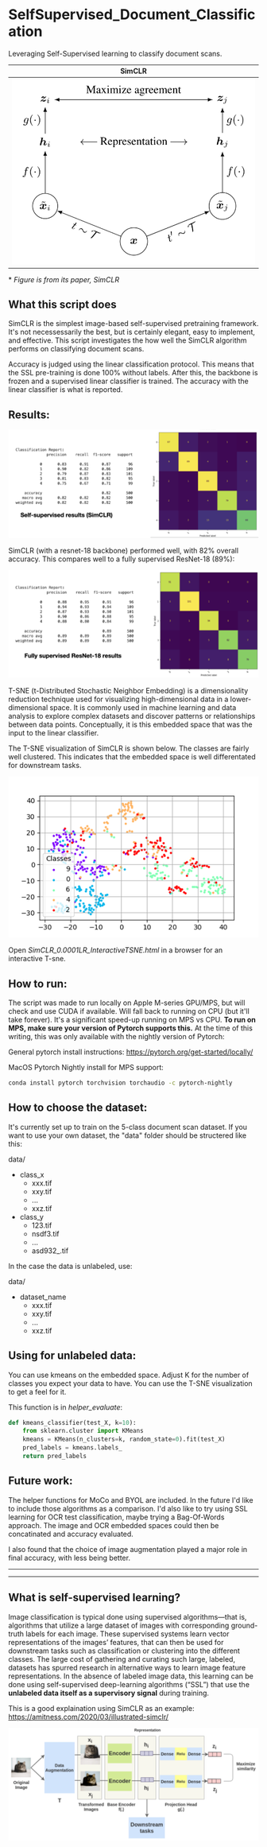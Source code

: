 # SelfSupervised_Document_Classification
Leveraging Self-Supervised learning to classify document scans.

| SimCLR |
| :---: | 
| ![SimCLR](ReadmeImages/Screenshot%202023-03-03%20at%204.19.39%20PM.png) |
\* *Figure is from its paper, SimCLR*

## What this script does
SimCLR is the simplest image-based self-supervised pretraining framework. It's not necessessarily the best, but is certainly elegant, easy to implement, and effective. This script investigates the how well the SimCLR algorithm performs on classifying document scans. 

Accuracy is judged using the linear classification protocol. This means that the SSL pre-training is done 100% without labels. After this, the backbone is frozen and a supervised linear classifier is trained. The accuracy with the linear classifier is what is reported. 

## Results:
![SimCLRResults](ReadmeImages/Screenshot%202023-07-04%20at%2010.10.11%20AM.png)

SimCLR (with a resnet-18 backbone) performed well, with 82% overall accuracy. This compares well to a fully supervised ResNet-18 (89%):

![SupervisedResnet18](ReadmeImages/Screenshot%202023-07-04%20at%2010.10.00%20AM.png)

T-SNE (t-Distributed Stochastic Neighbor Embedding) is a dimensionality reduction technique used for visualizing high-dimensional data in a lower-dimensional space. It is commonly used in machine learning and data analysis to explore complex datasets and discover patterns or relationships between data points. Conceptually, it is this embedded space that was the input to the linear classifier. 

The T-SNE visualization of SimCLR is shown below. The classes are fairly well clustered. This indicates that the embedded space is well differentated for downstream tasks. 

![SimCLRTsne](SimCLR_0.0001LR_TSNE.png)

Open *SimCLR_0.0001LR_InteractiveTSNE.html* in a browser for an interactive T-sne.

## How to run:
The script was made to run locally on Apple M-series GPU/MPS, but will check and use CUDA if available. Will fall back to running on CPU (but it'll take forever). It's a significant speed-up running on MPS vs CPU. **To run on MPS, make sure your version of Pytorch supports this.** At the time of this writing, this was only available with the nightly version of Pytorch:

General pytorch install instructions:
https://pytorch.org/get-started/locally/

MacOS Pytorch Nightly install for MPS support:
```zsh
conda install pytorch torchvision torchaudio -c pytorch-nightly
```


## How to choose the dataset:

It's currently set up to train on the 5-class document scan dataset. If you want to use your own dataset, the "data" folder should be structered like this:

data/
- class_x
  - xxx.tif
  - xxy.tif
  - ...
  - xxz.tif
- class_y
  - 123.tif
  - nsdf3.tif
  - ...
  - asd932_.tif

In the case the data is unlabeled, use:

data/
- dataset_name
  - xxx.tif
  - xxy.tif
  - ...
  - xxz.tif

## Using for unlabeled data: 
You can use kmeans on the embedded space. Adjust K for the number of classes you expect your data to have. You can use the T-SNE visualization to get a feel for it.

This function is in *helper_evaluate*: 
```python
def kmeans_classifier(test_X, k=10):
    from sklearn.cluster import KMeans
    kmeans = KMeans(n_clusters=k, random_state=0).fit(test_X)
    pred_labels = kmeans.labels_
    return pred_labels
```

## Future work:
The helper functions for MoCo and BYOL are included. In the future I'd like to include those algorithms as a comparison. I'd also like to try using SSL learning for OCR test classification, maybe trying a Bag-Of-Words approach. The image and OCR embedded spaces could then be concatinated and accuracy evaluated.

 I also found that the choice of image augmentation played a major role in final accuracy, with less being better. 


---
---

## What is self-supervised learning?
Image classification is typical done using supervised algorithms—that is, algorithms that utilize a large dataset of images with corresponding ground-truth labels for each image. These supervised systems learn vector representations of the images’ features, that can then be used for downstream tasks such as classification or clustering into the different classes. The large cost of gathering and curating such large, labeled, datasets has spurred research in alternative ways to learn image feature representations. In the absence of labeled image data, this learning can be done using self-supervised deep-learning algorithms (“SSL”) that use the **unlabeled data itself as a supervisory signal** during training.

This is a good explaination using SimCLR as an example: https://amitness.com/2020/03/illustrated-simclr/

![SSLExplainer](ReadmeImages/Screenshot%202023-03-03%20at%204.42.09%20PM.png)


